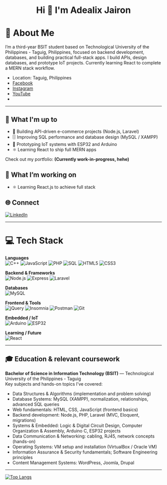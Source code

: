<!-- Hi there 👋 -->

<!--
**Adealix/Adealix** is a ✨ _special_ ✨ repository because its `README.md` (this file) appears on your GitHub profile.

Here are some ideas to get you started:

- 🔭 I’m currently working on ...
- 🌱 I’m currently learning ...
- 👯 I’m looking to collaborate on ...
- 🤔 I’m looking for help with ...
- 💬 Ask me about ...
- 📫 How to reach me: ...
- 😄 Pronouns: ...
- ⚡ Fun fact: ...
-->

<h1 align="center">Hi 👋 I'm Adealix Jairon</h1>

# 💫 About Me
I’m a third-year BSIT student based on Technological University of the Philippines - Taguig, Philippines, focused on backend development, databases, and building practical full-stack apps. I build APIs, design databases, and prototype IoT projects. Currently learning React to complete a MERN stack workflow.

- Location: Taguig, Philippines  
- [Facebook](https://www.facebook.com/adealixm/)
- [Instagram](https://www.instagram.com/adealixm/)
- [YouTube](https://www.youtube.com/@adealix)
- [Email]: adealixmaranan123@gmail.com

---

## 🚀 What I'm up to
- 🔧 Building API-driven e-commerce projects (Node.js, Laravel)  
- 🗄️ Improving SQL performance and database design (MySQL / XAMPP)  
- 🌱 Prototyping IoT systems with ESP32 and Arduino  
- ⚛️ Learning React to ship full MERN apps

Check out my portfolio: **(Currently work-in-progress, hehe)**

## 🌱 What I’m working on
- ⚛️ Learning React.js to achieve full stack

## 🌐 Connect

[![LinkedIn](https://img.shields.io/badge/LinkedIn-%230077B5.svg?logo=linkedin&logoColor=white)](https://www.linkedin.com/in/adealix-jairon-maranan-388501373)  

---

# 💻 Tech Stack

**Languages**  
![C++](https://img.shields.io/badge/C++-00599C?style=for-the-badge&logo=c%2B%2B&logoColor=white)
![JavaScript](https://img.shields.io/badge/JavaScript-F7DF1E?style=for-the-badge&logo=javascript&logoColor=black)
![PHP](https://img.shields.io/badge/PHP-777BB4?style=for-the-badge&logo=php&logoColor=white)
![SQL](https://img.shields.io/badge/SQL-00758F?style=for-the-badge&logo=postgresql&logoColor=white)
![HTML5](https://img.shields.io/badge/HTML5-E34F26?style=for-the-badge&logo=html5&logoColor=white)
![CSS3](https://img.shields.io/badge/CSS3-1572B6?style=for-the-badge&logo=css3&logoColor=white)

**Backend & Frameworks**  
![Node.js](https://img.shields.io/badge/Node.js-339933?style=for-the-badge&logo=node.js&logoColor=white)
![Express](https://img.shields.io/badge/Express-000000?style=for-the-badge&logo=express&logoColor=white)
![Laravel](https://img.shields.io/badge/Laravel-FF2D20?style=for-the-badge&logo=laravel&logoColor=white)

**Databases**  
![MySQL](https://img.shields.io/badge/MySQL-4479A1?style=for-the-badge&logo=mysql&logoColor=white)

**Frontend & Tools**  
![jQuery](https://img.shields.io/badge/jQuery-0769AD?style=for-the-badge&logo=jquery&logoColor=white)
![Insomnia](https://img.shields.io/badge/Insomnia-0ACF83?style=for-the-badge&logo=insomnia&logoColor=white)
![Postman](https://img.shields.io/badge/Postman-FF6C37?style=for-the-badge&logo=postman&logoColor=white)
![Git](https://img.shields.io/badge/Git-F05032?style=for-the-badge&logo=git&logoColor=white)

**Embedded / IoT**  
![Arduino](https://img.shields.io/badge/Arduino-00979D?style=for-the-badge&logo=arduino&logoColor=white)
![ESP32](https://img.shields.io/badge/ESP32-2B2B2B?style=for-the-badge&logo=espressif&logoColor=white)

**Learning / Future**  
![React](https://img.shields.io/badge/React-61DAFB?style=for-the-badge&logo=react&logoColor=black)

---

## 🎓 Education & relevant coursework
**Bachelor of Science in Information Technology (BSIT)** — Technological University of the Philippines - Taguig  
Key subjects and hands-on topics I’ve covered:
- Data Structures & Algorithms (implementation and problem solving)  
- Database Systems: MySQL (XAMPP), normalization, relationships, advanced SQL queries  
- Web fundamentals: HTML, CSS, JavaScript (frontend basics)  
- Backend development: Node.js, PHP, Laravel (MVC, Eloquent, migrations)  
- Systems & Embedded: Logic & Digital Circuit Design, Computer Organization & Assembly, Arduino C, ESP32 projects  
- Data Communication & Networking: cabling, RJ45, network concepts (hands-on)  
- Operating Systems: VM setup and installation (VirtualBox / Oracle VM)  
- Information Assurance & Security fundamentals; Software Engineering principles  
- Content Management Systems: WordPress, Joomla, Drupal

---

[![Top Langs](https://github-readme-stats.vercel.app/api/top-langs/?username=Adealix&layout=donut)](https://github.com/anuraghazra/github-readme-stats)
